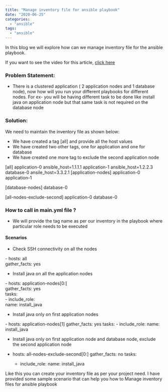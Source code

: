 ```yaml
---
title: "Manage inventory file for ansible playbook"
date: "2020-06-25"
categories: 
  - "ansible"
tags: 
  - "ansible"
---
```


In this blog we will explore how can we manage inventory file for the ansible playbook.

If you want to see the video for this article, [click here](https://youtu.be/ayMgxv54cTE)

### **Problem Statement:**

- There is a clustered application ( 2 application nodes and 1 database node), now how will you run your different playbooks for different nodes. For ex- you will be having different task to be done like install java on application node but that same task is not required on the database node

### **Solution:**

We need to maintain the inventory file as shown below:

- We have created a tag \[all\] and provide all the host values
- We have created two other tags, one for application and one for database
- We have created one more tag to exclude the second application node

\[all\]
application-0 ansible\_host=1.1.1.1
application-1 ansible\_host=1.2.2.3
database-0    ansile\_host=3.3.2.1
\[application-nodes\]
application-0
application-1

\[database-nodes\]
database-0

\[all-nodes-exclude-second\]
application-0
database-0

### **How to call in main.yml file ?**

- We will provide the tag name as per our inventory in the playbook where particular role needs to be executed

#### **Scenarios**

- Check SSH connectivity on all the nodes

\- hosts: all  
  gather\_facts: yes

- Install java on all the application nodes

\- hosts: application-nodes\[0:\]   
  gather\_facts: yes  
  tasks:  
    - include\_role:  
        name: install\_java  
       

- Install java only on first application nodes

\- hosts: application-nodes\[1\]
  gather\_facts: yes
  tasks:
    - include\_role:
        name: install\_java

- Install java only on first application node and database node, exclude the second application node

 - hosts: all-nodes-exclude-second\[0:\]
   gather\_facts: no
   tasks:
     - include\_role:
         name: install\_java
         

Like this you can create your inventory file as per your project need. I have provided some sample scenario that can help you how to Manage inventory files for ansible playbook
